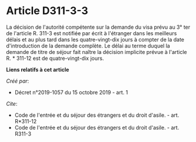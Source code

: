 # Article D311-3-3

La décision de l'autorité compétente sur la demande du visa prévu au 3° ter de l'article R. 311-3 est notifiée par écrit à
l'étranger dans les meilleurs délais et au plus tard dans les quatre-vingt-dix jours à compter de la date d'introduction de
la demande complète. Le délai au terme duquel la demande de titre de séjour fait naître la décision implicite prévue à
l'article R. * 311-12 est de quatre-vingt-dix jours.

**Liens relatifs à cet article**

_Créé par_:

  - Décret n°2019-1057 du 15 octobre 2019 - art. 1

_Cite_:

  - Code de l'entrée et du séjour des étrangers et du droit d'asile. - art. R*311-12
  - Code de l'entrée et du séjour des étrangers et du droit d'asile. - art. R311-3
